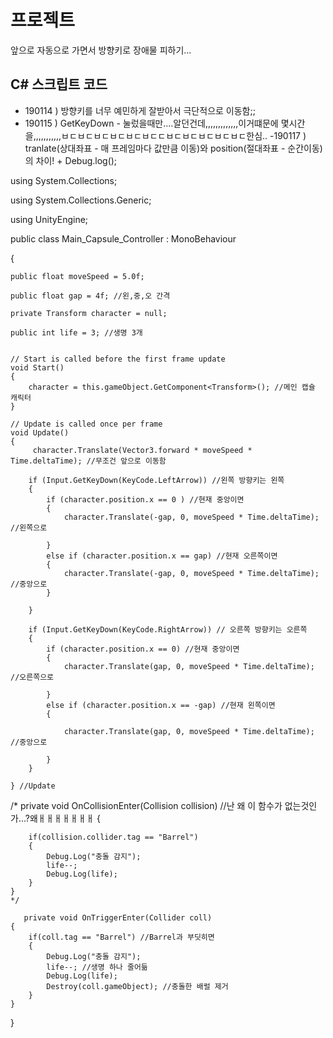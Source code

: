 # 프로젝트

앞으로 자동으로 가면서 방향키로 장애물 피하기...


## C# 스크립트 코드

 - 190114 ) 방향키를 너무 예민하게 잘받아서 극단적으로 이동함;;
 - 190115 ) GetKeyDown - 눌렀을때만....알던건데,,,,,,,,,,,,,이거떄문에 몇시간을,,,,,,,,,,,ㅂㄷㅂㄷㅂㄷㅂㄷㅂㄷㅂㄷㄷㅂㄷㅂㄷㅂㄷㅂㄷㅂㄷ한심..
 -190117 ) tranlate(상대좌표 - 매 프레임마다 값만큼 이동)와 position(절대좌표 - 순간이동)의 차이! + Debug.log();


using System.Collections;

using System.Collections.Generic;

using UnityEngine;

public class Main_Capsule_Controller : MonoBehaviour

{

    public float moveSpeed = 5.0f;

    public float gap = 4f; //왼,중,오 간격

    private Transform character = null;

    public int life = 3; //생명 3개


    // Start is called before the first frame update
    void Start()
    {
        character = this.gameObject.GetComponent<Transform>(); //메인 캡슐 캐릭터
    }

    // Update is called once per frame
    void Update()
    {
         character.Translate(Vector3.forward * moveSpeed * Time.deltaTime); //무조건 앞으로 이동함

        if (Input.GetKeyDown(KeyCode.LeftArrow)) //왼쪽 방향키는 왼쪽
        {
            if (character.position.x == 0 ) //현재 중앙이면
            {
                character.Translate(-gap, 0, moveSpeed * Time.deltaTime); //왼쪽으로

            }
            else if (character.position.x == gap) //현재 오른쪽이면
            {
                character.Translate(-gap, 0, moveSpeed * Time.deltaTime); //중앙으로
            }
           
        }

        if (Input.GetKeyDown(KeyCode.RightArrow)) // 오른쪽 방향키는 오른쪽
        {
            if (character.position.x == 0) //현재 중앙이면
            {
                character.Translate(gap, 0, moveSpeed * Time.deltaTime); //오른쪽으로
            
            }
            else if (character.position.x == -gap) //현재 왼쪽이면
            {

                character.Translate(gap, 0, moveSpeed * Time.deltaTime); //중앙으로
                
            }
        }
       
    } //Update
  
   /*   private void OnCollisionEnter(Collision collision) //난 왜 이 함수가 없는것인가...?왜ㅐㅐㅐㅐㅐㅐㅐ
    {

        if(collision.collider.tag == "Barrel")
        {
            Debug.Log("충돌 감지");
            life--;
            Debug.Log(life);
        }
    }
    */

       private void OnTriggerEnter(Collider coll)
    {
        if(coll.tag == "Barrel") //Barrel과 부딧히면
        {
            Debug.Log("충돌 감지");
            life--; //생명 하나 줄어듦
            Debug.Log(life);
            Destroy(coll.gameObject); //충돌한 배럴 제거
        }
    }
   
}

